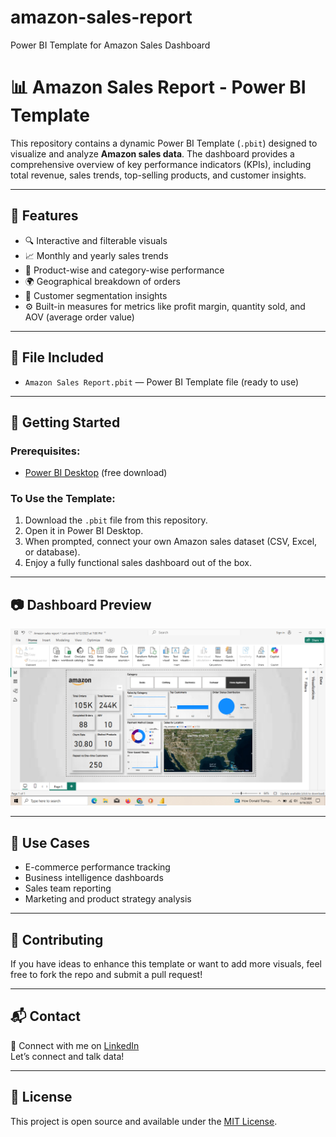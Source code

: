 # amazon-sales-report
Power BI Template for Amazon Sales Dashboard

# 📊 Amazon Sales Report - Power BI Template

This repository contains a dynamic Power BI Template (`.pbit`) designed to visualize and analyze **Amazon sales data**. The dashboard provides a comprehensive overview of key performance indicators (KPIs), including total revenue, sales trends, top-selling products, and customer insights.

---

## 📌 Features

- 🔍 Interactive and filterable visuals
- 📈 Monthly and yearly sales trends
- 🛒 Product-wise and category-wise performance
- 🌍 Geographical breakdown of orders
- 👤 Customer segmentation insights
- ⚙️ Built-in measures for metrics like profit margin, quantity sold, and AOV (average order value)

---

## 🧩 File Included

- `Amazon Sales Report.pbit` — Power BI Template file (ready to use)

---

## 🚀 Getting Started

### Prerequisites:
- [Power BI Desktop](https://powerbi.microsoft.com/desktop/) (free download)

### To Use the Template:
1. Download the `.pbit` file from this repository.
2. Open it in Power BI Desktop.
3. When prompted, connect your own Amazon sales dataset (CSV, Excel, or database).
4. Enjoy a fully functional sales dashboard out of the box.

---

## 📷 Dashboard Preview

![Amazon Sales Report Dashboard](Screenshot%20(268).png)

---

## 📎 Use Cases

- E-commerce performance tracking
- Business intelligence dashboards
- Sales team reporting
- Marketing and product strategy analysis

---

## 🤝 Contributing

If you have ideas to enhance this template or want to add more visuals, feel free to fork the repo and submit a pull request!

---

## 📬 Contact

📧 Connect with me on [LinkedIn](https://www.linkedin.com/in/vishal-yadav-93bb802b2)  
Let’s connect and talk data!

---

## 🪪 License

This project is open source and available under the [MIT License](LICENSE).
